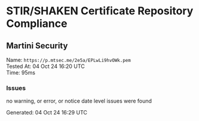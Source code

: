 # STIR/SHAKEN Certificate Repository Compliance

## Martini Security

Name: `https://p.mtsec.me/2e5a/EPLwLi9hvOWk.pem`\
Tested At: 04 Oct 24 16:20 UTC\
Time: 95ms

### Issues

no warning, or error, or notice date level issues were found

Generated: 04 Oct 24 16:29 UTC
